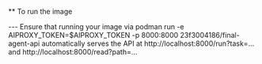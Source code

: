 
** To run the image

--- Ensure that running your image via podman run -e AIPROXY_TOKEN=$AIPROXY_TOKEN -p 8000:8000 23f3004186/final-agent-api
 automatically serves the API at http://localhost:8000/run?task=... and http://localhost:8000/read?path=...
